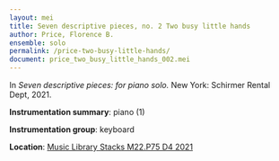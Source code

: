 ```yaml
---
layout: mei
title: Seven descriptive pieces, no. 2 Two busy little hands
author: Price, Florence B.
ensemble: solo
permalink: /price-two-busy-little-hands/
document: price_two_busy_little_hands_002.mei
---
```


In *Seven descriptive pieces: for piano solo.* New York: Schirmer Rental Dept, 2021.

**Instrumentation summary**: piano (1)

**Instrumentation group**: keyboard

**Location**: <a href="https://tufts-primo.hosted.exlibrisgroup.com/permalink/f/bnf7qa/01TUN_ALMA21281768780003851" target="_blank">Music Library Stacks M22.P75 D4 2021</a>
